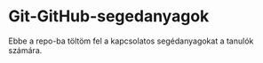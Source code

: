 # Git-GitHub-segedanyagok
Ebbe a repo-ba töltöm fel a kapcsolatos segédanyagokat a tanulók számára.
